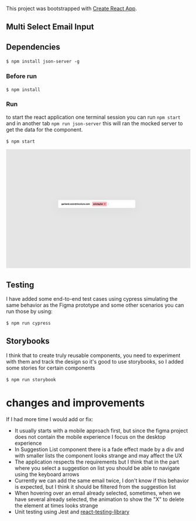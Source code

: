 This project was bootstrapped with [Create React App](https://github.com/facebook/create-react-app).

## Multi Select Email Input

## Dependencies 

`$ npm install json-server -g`

### Before run 

`$ npm install`

### Run

to start the react application one terminal session you can run  `npm start` and in another tab `npm run json-server` this will ran the mocked server to get the data for the component.

`$ npm start`

![alt text](component.png?raw=true)

## Testing 

I have added some end-to-end test cases using cypress simulating the same behavior as the Figma prototype and some other scenarios you can run those by using:

`$ npm run cypress`

## Storybooks

I think that to create truly reusable components, you need to experiment with them and track the design so it's good to use storybooks, so I added some stories for certain components

`$ npm run storybook`

# changes and improvements

If I had more time I would add or fix:

- It usually starts with a mobile approach first, but since the figma project does not contain the mobile experience I focus on the desktop experience
- In Suggestion List component there is a fade effect made by a div and with smaller lists the component looks strange and may affect the UX
- The application respects the requirements but I think that in the part where you select a suggestion on list you should be able to navigate using the keyboard arrows
- Currently we can add the same email twice, I don't know if this behavior is expected, but I think it should be filtered from the suggestion list
- When hovering over an email already selected, sometimes, when we have several already selected, the animation to show the "X" to delete the element at times looks strange
- Unit testing using Jest and [react-testing-library](https://github.com/testing-library/react-testing-library#readme)
